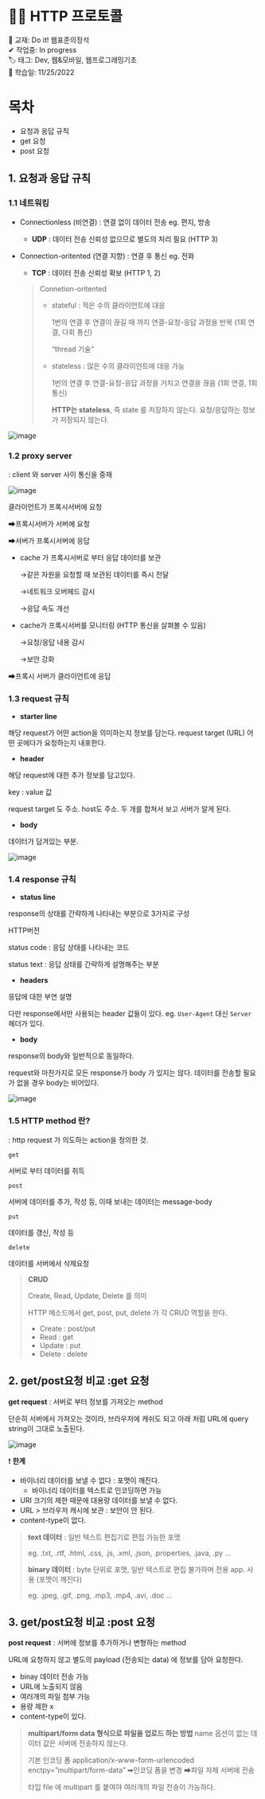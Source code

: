 # 🐱‍👤 HTTP 프로토콜

📗 교재: Do it! 웹표준의정석  
✔ 작업중: In progress  
🏷 태그: Dev, 웹&모바일, 웹프로그래밍기초  
📆 학습일: 11/25/2022  


# 목차
+ 요청과 응답 규칙
+ get 요청
+ post 요청

  
    
## 1. 요청과 응답 규칙

### 1.1 네트워킹

- Connectionless (비연결) : 연결 없이 데이터 전송 eg. 편지, 방송
    - **UDP** : 데이터 전송 신뢰성 없으므로 별도의 처리 필요 (HTTP 3)
- Connection-oritented (연결 지향) : 연결 후 통신 eg. 전화
    - **TCP** : 데이터 전송 신뢰성 확보 (HTTP 1, 2)
    
    > Connetion-oritented
    > 
    > - stateful : 적은 수의 클라이언트에 대응
    >     
    >     1번의 연결 후 연결이 끊길 때 까지 연결-요청-응답 과정을 반복 (1회 연결, 다회 통신)
    >     
    >     “thread 기술”
    >     
    > - stateless : 많은 수의 클라이언트에 대응 가능
    >     
    >     1번의 연결 후 연결-요청-응답 과정을 거치고 연결을 끊음 (1회 연결, 1회 통신)
    >     
    >     **HTTP는 stateless**, 즉 state 를 저장하지 않는다. 요청/응답하는 정보가 저장되지 않는다.
    >     

![image](https://user-images.githubusercontent.com/118426836/204090401-9ed00717-2629-481a-ba42-c061a9217c86.png)


### 1.2 proxy server

: client 와 server 사이 통신을 중재

![image](https://user-images.githubusercontent.com/118426836/204090414-b8d82639-ecc4-4ba8-bc93-4cfe6d4f5679.png)


클라이언트가 프록시서버에 요청

➡프록시서버가 서버에 요청

➡서버가 프록시서버에 응답

- cache 가 프록시서버로 부터 응답 데이터를 보관
    
    →같은 자원을 요청할 때 보관된 데이터를 즉시 전달
    
    →네트워크 오버헤드 감시
    
    →응답 속도 개선
    
- cache가 프록시서버를 모니터링 (HTTP 통신을 살펴볼 수 있음)
    
    →요청/응답 내용 감시
    
    →보안 강화
    

➡프록시 서버가 클라이언트에 응답

### 1.3 request 규칙

- **starter line**

해당 request가 어떤 action을 의미하는지 정보를 담는다. request target (URL) 어떤 곳에다가 요청하는지 내포한다.

- **header**

해당 request에 대한 추가 정보를 담고있다.

key : value 값

request target 도 주소. host도 주소. 두 개를 합쳐서 보고 서버가 알게 된다.

- **body**

데이터가 담겨있는 부분.


![image](https://user-images.githubusercontent.com/118426836/204090470-b1b4b02f-4b09-4b81-bbd8-f9d181979849.png)



### 1.4 response 규칙

- **status line**

response의 상태를 간략하게 나타내는 부분으로 3가지로 구성

HTTP버전

status code : 응답 상태를 나타내는 코드

status text : 응답 상태를 간략하게 설명해주는 부분

- **headers**

응답에 대한 부연 설명

다만 response에서만 사용되는 header 값들이 있다. eg. `User-Agent` 대신 `Server` 헤더가 있다.

- **body**

response의 body와 일반적으로 동일하다.

request와 마찬가지로 모든 response가 body 가 있지는 않다. 데이터를 전송할 필요가 없을 경우 body는 비어있다.

![image](https://user-images.githubusercontent.com/118426836/204090503-81180518-2be4-496c-9799-01f58e143975.png)


### 1.5 HTTP method 란?

: http request 가 의도하는 action을 정의한 것.

`get`

서버로 부터 데이터를 취득

`post`

서버에 데이터를 추가, 작성 등, 이때 보내는 데이터는 message-body

`put`

데이터를 갱신, 작성 등 

`delete`

데이터를 서버에서 삭제요청

> **CRUD**
> 
> 
> Create, Read, Update, Delete 를 의미
> 
> HTTP 메소드에서 get, post, put, delete 가 각 CRUD 역할을 한다.
> 
> - Create : post/put
> - Read : get
> - Update : put
> - Delete : delete

## 2. get/post요청 비교 :get 요청

**get request** : 서버로 부터 정보를 가져오는 method

단순히 서버에서 가져오는 것이라, 브라우저에 캐쉬도 되고 아래 처럼 URL에 query string이 그대로 노출된다.

![image](https://user-images.githubusercontent.com/118426836/204090517-83d9c3e5-5305-4046-acee-f17d42f58110.png)


❗ **한계** 

- 바이너리 데이터를 보낼 수 없다 : 포맷이 깨진다.
    - 바이너리 데이터를 텍스트로 인코딩하면 가능
- URI 크기의 제한 때문에 대용량 데이터를 보낼 수 없다.
- URL > 브라우저 캐시에 보관 : 보안이 안 된다.
- content-type이 없다.

> **text 데이터** : 일반 텍스트 편집기로 편집 가능한 포맷
> 
> 
> eg. .txt, .rtf, .html, .css, .js, .xml, .json, .properties, .java, .py …
> 
> **binary 데이터** : byte 단위로 포맷, 일반 텍스트로 편집 불가하며 전용 app. 사용 (포맷이 깨진다)
> 
> eg. .jpeg, .gif, .png, .mp3, .mp4, .avi, .doc …
> 

## 3. get/post요청 비교 :post 요청

**post request** : 서버에 정보를 추가하거나 변형하는 method

URL에 요청하지 않고 별도의 payload (전송되는 data) 에 정보를 담아 요청한다.

- binay 데이터 전송 가능
- URL에 노출되지 않음
- 여러개의 파일 첨부 가능
- 용량 제한 x
- content-type이 있다.

> **multipart/form  data 형식으로 파일을 업로드 하는 방법**
>name 옵션이 없는 데이터 값은 서버에 전송하지 않는다.
> 
> 기본 인코딩 폼 
> application/x-www-form-urlencoded enctpy=”multipart/form-data”
> ➡인코딩 폼을 변경
> ➡파일 자체 서버에 전송
> 
> 타입 file 에 multipart 를 붙여야 여러개의 파일 전송이 가능하다.
